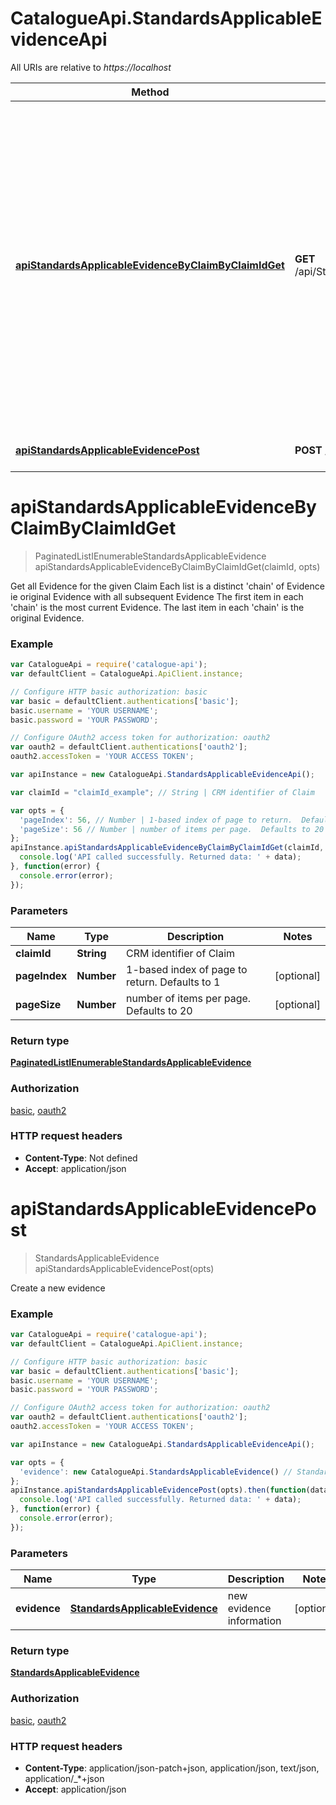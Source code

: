 # CatalogueApi.StandardsApplicableEvidenceApi

All URIs are relative to *https://localhost*

Method | HTTP request | Description
------------- | ------------- | -------------
[**apiStandardsApplicableEvidenceByClaimByClaimIdGet**](StandardsApplicableEvidenceApi.md#apiStandardsApplicableEvidenceByClaimByClaimIdGet) | **GET** /api/StandardsApplicableEvidence/ByClaim/{claimId} | Get all Evidence for the given Claim  Each list is a distinct &#39;chain&#39; of Evidence ie original Evidence with all subsequent Evidence  The first item in each &#39;chain&#39; is the most current Evidence.  The last item in each &#39;chain&#39; is the original Evidence.
[**apiStandardsApplicableEvidencePost**](StandardsApplicableEvidenceApi.md#apiStandardsApplicableEvidencePost) | **POST** /api/StandardsApplicableEvidence | Create a new evidence


<a name="apiStandardsApplicableEvidenceByClaimByClaimIdGet"></a>
# **apiStandardsApplicableEvidenceByClaimByClaimIdGet**
> PaginatedListIEnumerableStandardsApplicableEvidence apiStandardsApplicableEvidenceByClaimByClaimIdGet(claimId, opts)

Get all Evidence for the given Claim  Each list is a distinct &#39;chain&#39; of Evidence ie original Evidence with all subsequent Evidence  The first item in each &#39;chain&#39; is the most current Evidence.  The last item in each &#39;chain&#39; is the original Evidence.

### Example
```javascript
var CatalogueApi = require('catalogue-api');
var defaultClient = CatalogueApi.ApiClient.instance;

// Configure HTTP basic authorization: basic
var basic = defaultClient.authentications['basic'];
basic.username = 'YOUR USERNAME';
basic.password = 'YOUR PASSWORD';

// Configure OAuth2 access token for authorization: oauth2
var oauth2 = defaultClient.authentications['oauth2'];
oauth2.accessToken = 'YOUR ACCESS TOKEN';

var apiInstance = new CatalogueApi.StandardsApplicableEvidenceApi();

var claimId = "claimId_example"; // String | CRM identifier of Claim

var opts = { 
  'pageIndex': 56, // Number | 1-based index of page to return.  Defaults to 1
  'pageSize': 56 // Number | number of items per page.  Defaults to 20
};
apiInstance.apiStandardsApplicableEvidenceByClaimByClaimIdGet(claimId, opts).then(function(data) {
  console.log('API called successfully. Returned data: ' + data);
}, function(error) {
  console.error(error);
});

```

### Parameters

Name | Type | Description  | Notes
------------- | ------------- | ------------- | -------------
 **claimId** | **String**| CRM identifier of Claim | 
 **pageIndex** | **Number**| 1-based index of page to return.  Defaults to 1 | [optional] 
 **pageSize** | **Number**| number of items per page.  Defaults to 20 | [optional] 

### Return type

[**PaginatedListIEnumerableStandardsApplicableEvidence**](PaginatedListIEnumerableStandardsApplicableEvidence.md)

### Authorization

[basic](../README.md#basic), [oauth2](../README.md#oauth2)

### HTTP request headers

 - **Content-Type**: Not defined
 - **Accept**: application/json

<a name="apiStandardsApplicableEvidencePost"></a>
# **apiStandardsApplicableEvidencePost**
> StandardsApplicableEvidence apiStandardsApplicableEvidencePost(opts)

Create a new evidence

### Example
```javascript
var CatalogueApi = require('catalogue-api');
var defaultClient = CatalogueApi.ApiClient.instance;

// Configure HTTP basic authorization: basic
var basic = defaultClient.authentications['basic'];
basic.username = 'YOUR USERNAME';
basic.password = 'YOUR PASSWORD';

// Configure OAuth2 access token for authorization: oauth2
var oauth2 = defaultClient.authentications['oauth2'];
oauth2.accessToken = 'YOUR ACCESS TOKEN';

var apiInstance = new CatalogueApi.StandardsApplicableEvidenceApi();

var opts = { 
  'evidence': new CatalogueApi.StandardsApplicableEvidence() // StandardsApplicableEvidence | new evidence information
};
apiInstance.apiStandardsApplicableEvidencePost(opts).then(function(data) {
  console.log('API called successfully. Returned data: ' + data);
}, function(error) {
  console.error(error);
});

```

### Parameters

Name | Type | Description  | Notes
------------- | ------------- | ------------- | -------------
 **evidence** | [**StandardsApplicableEvidence**](StandardsApplicableEvidence.md)| new evidence information | [optional] 

### Return type

[**StandardsApplicableEvidence**](StandardsApplicableEvidence.md)

### Authorization

[basic](../README.md#basic), [oauth2](../README.md#oauth2)

### HTTP request headers

 - **Content-Type**: application/json-patch+json, application/json, text/json, application/_*+json
 - **Accept**: application/json


